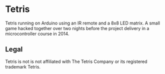 # Tetris
Tetris running on Arduino using an IR remote and a 8x8 LED matrix. A small game hacked together over two nights before the project delivery in a microcontroller course in 2014.

## Legal
Tetris is not is not affiliated with The Tetris Company or its registered trademark Tetris.
